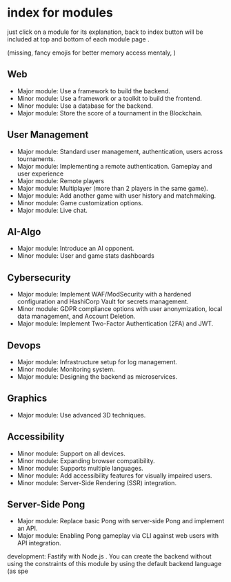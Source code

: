# index for modules 
just click on a module for its explanation, back to index button will be included at top and bottom of each module page .

(missing, fancy emojis for better memory access mentaly, )
## Web
- Major module: Use a framework to build the backend.
- Minor module: Use a framework or a toolkit to build the frontend.
- Minor module: Use a database for the backend.
- Major module: Store the score of a tournament in the Blockchain.
## User Management
- Major module: Standard user management, authentication, users across
tournaments.
- Major module: Implementing a remote authentication.
Gameplay and user experience
- Major module: Remote players
- Major module: Multiplayer (more than 2 players in the same game).
- Major module: Add another game with user history and matchmaking.
- Minor module: Game customization options.
- Major module: Live chat.
## AI-Algo
- Major module: Introduce an AI opponent.
- Minor module: User and game stats dashboards
## Cybersecurity
- Major module: Implement WAF/ModSecurity with a hardened configuration and HashiCorp Vault for secrets management.
- Minor module: GDPR compliance options with user anonymization, local
data management, and Account Deletion.
- Major module: Implement Two-Factor Authentication (2FA) and JWT.
## Devops
- Major module: Infrastructure setup for log management.
- Minor module: Monitoring system.
- Major module: Designing the backend as microservices.

## Graphics
- Major module: Use advanced 3D techniques.
## Accessibility
- Minor module: Support on all devices.
- Minor module: Expanding browser compatibility.
- Minor module: Supports multiple languages.
- Minor module: Add accessibility features for visually impaired users.
- Minor module: Server-Side Rendering (SSR) integration.
## Server-Side Pong
- Major module: Replace basic Pong with server-side Pong and implement an
API.
- Major module: Enabling Pong gameplay via CLI against web users with
API integration.


development: Fastify with Node.js .
You can create the backend without using the constraints of this
module by using the default backend language (as spe

